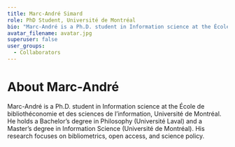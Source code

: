 ```yaml
---
title: Marc-André Simard
role: PhD Student, Université de Montréal
bio: "Marc-André is a Ph.D. student in Information science at the École de bibliothéconomie et des sciences de l’information, Université de Montréal. He holds a Bachelor’s degree in Philosophy (Université Laval) and a Master’s degree in Information Science (Université de Montréal). His research focuses on bibliometrics, open access, and science policy."
avatar_filename: avatar.jpg
superuser: false
user_groups:
  - Collaborators
---
```


# About Marc-André
Marc-André is a Ph.D. student in Information science at the École de bibliothéconomie et des sciences de l’information, Université de Montréal. He holds a Bachelor’s degree in Philosophy (Université Laval) and a Master’s degree in Information Science (Université de Montréal). His research focuses on bibliometrics, open access, and science policy.